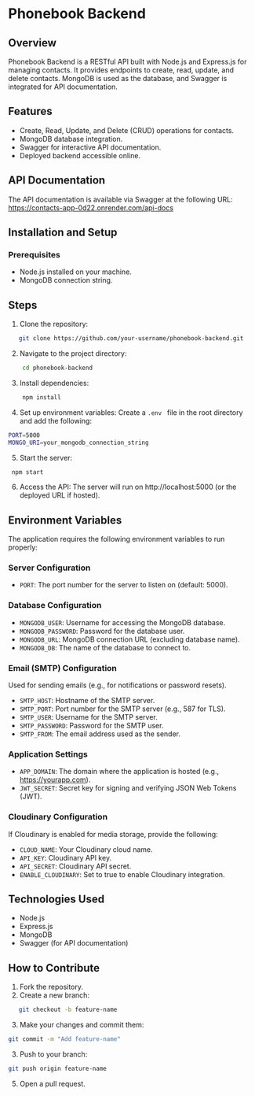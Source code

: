 # Phonebook Backend

## Overview

Phonebook Backend is a RESTful API built with Node.js and Express.js for managing contacts. It provides endpoints to create, read, update, and delete contacts. MongoDB is used as the database, and Swagger is integrated for API documentation.

## Features

- Create, Read, Update, and Delete (CRUD) operations for contacts.
- MongoDB database integration.
- Swagger for interactive API documentation.
- Deployed backend accessible online.

## API Documentation

The API documentation is available via Swagger at the following URL:
https://contacts-app-0d22.onrender.com/api-docs

## Installation and Setup

### Prerequisites

- Node.js installed on your machine.
- MongoDB connection string.

## Steps

1. Clone the repository:

```bash
   git clone https://github.com/your-username/phonebook-backend.git
```

2. Navigate to the project directory:

```bash
    cd phonebook-backend
```

3. Install dependencies:

```bash
    npm install
```

4. Set up environment variables: Create a `.env ` file in the root directory and add the following:

```bash
PORT=5000
MONGO_URI=your_mongodb_connection_string
```

5. Start the server:

```bash
 npm start
```

6. Access the API: The server will run on http://localhost:5000 (or the deployed URL if hosted).

## Environment Variables

The application requires the following environment variables to run properly:

### Server Configuration

- `PORT`: The port number for the server to listen on (default: 5000).

### Database Configuration

- `MONGODB_USER`: Username for accessing the MongoDB database.
- `MONGODB_PASSWORD`: Password for the database user.
- `MONGODB_URL`: MongoDB connection URL (excluding database name).
- `MONGODB_DB`: The name of the database to connect to.

### Email (SMTP) Configuration

Used for sending emails (e.g., for notifications or password resets).

- `SMTP_HOST`: Hostname of the SMTP server.
- `SMTP_PORT`: Port number for the SMTP server (e.g., 587 for TLS).
- `SMTP_USER`: Username for the SMTP server.
- `SMTP_PASSWORD`: Password for the SMTP user.
- `SMTP_FROM`: The email address used as the sender.

### Application Settings

- `APP_DOMAIN`: The domain where the application is hosted (e.g., https://yourapp.com).
- `JWT_SECRET`: Secret key for signing and verifying JSON Web Tokens (JWT).

### Cloudinary Configuration

If Cloudinary is enabled for media storage, provide the following:

- `CLOUD_NAME`: Your Cloudinary cloud name.
- `API_KEY`: Cloudinary API key.
- `API_SECRET`: Cloudinary API secret.
- `ENABLE_CLOUDINARY`: Set to true to enable Cloudinary integration.

## Technologies Used

- Node.js
- Express.js
- MongoDB
- Swagger (for API documentation)

## How to Contribute

1. Fork the repository.
2. Create a new branch:

```bash
   git checkout -b feature-name
```

3. Make your changes and commit them:

```bash
git commit -m "Add feature-name"
```

3. Push to your branch:

```bash
git push origin feature-name
```

5. Open a pull request.
